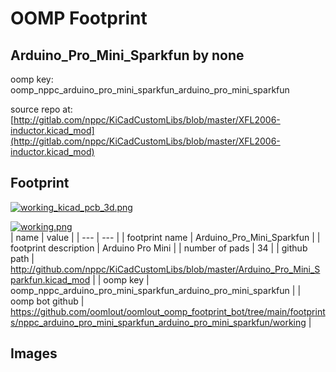 # OOMP Footprint  
## Arduino_Pro_Mini_Sparkfun  by none  
  
oomp key: oomp_nppc_arduino_pro_mini_sparkfun_arduino_pro_mini_sparkfun  
  
source repo at: [http://gitlab.com/nppc/KiCadCustomLibs/blob/master/XFL2006-inductor.kicad_mod](http://gitlab.com/nppc/KiCadCustomLibs/blob/master/XFL2006-inductor.kicad_mod)  
## Footprint  
  
[![working_kicad_pcb_3d.png](working_kicad_pcb_3d_600.png)](working_kicad_pcb_3d.png)  
  
[![working.png](working_600.png)](working.png)  
| name | value | 
| --- | --- | 
| footprint name | Arduino_Pro_Mini_Sparkfun | 
| footprint description | Arduino Pro Mini | 
| number of pads | 34 | 
| github path | http://github.com/nppc/KiCadCustomLibs/blob/master/Arduino_Pro_Mini_Sparkfun.kicad_mod | 
| oomp key | oomp_nppc_arduino_pro_mini_sparkfun_arduino_pro_mini_sparkfun | 
| oomp bot github | https://github.com/oomlout/oomlout_oomp_footprint_bot/tree/main/footprints/nppc_arduino_pro_mini_sparkfun_arduino_pro_mini_sparkfun/working | 
## Images  
